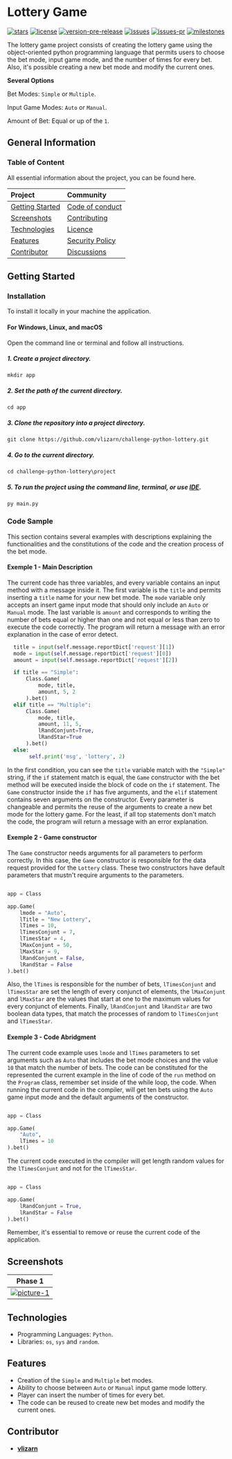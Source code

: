 # Lottery Game
[![stars](https://img.shields.io/github/stars/vlizarn/challenge-python-lottery)](https://github.com/vlizarn/challenge-python-lottery/stargazers)
[![license](https://img.shields.io/github/license/vlizarn/challenge-python-lottery)](https://github.com/vlizarn/challenge-python-lottery/blob/master/LICENSE)
[![version-pre-release](https://img.shields.io/github/v/release/vlizarn/challenge-python-lottery?include_prereleases)](https://github.com/vlizarn/challenge-python-lottery/releases)
[![issues](https://img.shields.io/github/issues/vlizarn/challenge-python-lottery)](https://github.com/vlizarn/challenge-python-lottery/issues)
[![issues-pr](https://img.shields.io/github/issues-pr/vlizarn/challenge-python-lottery)](https://github.com/vlizarn/challenge-python-lottery/pulls)
[![milestones](https://img.shields.io/github/milestones/open/vlizarn/challenge-python-lottery)](https://github.com/vlizarn/challenge-python-lottery/milestones)

The lottery game project consists of creating the lottery game using the object-oriented python programming language that permits users to choose the bet mode, input game mode, and the number of times for every bet. Also, it's possible creating a new bet mode and modify the current ones.

**Several Options**

Bet Modes: `Simple` or `Multiple`.

Input Game Modes: `Auto` or `Manual`.

Amount of Bet: Equal or up of the `1`.

## General Information

### Table of Content

All essential information about the project, you can be found here.

| Project    | Community |
|    :----   |    :----   |
| [Getting Started](#getting-started) | [Code of conduct](https://github.com/vlizarn/challenge-python-lottery/blob/master/CODE_OF_CONDUCT.md) |
| [Screenshots](#screenshots) | [Contributing](https://github.com/vlizarn/challenge-python-lottery/blob/master/CONTRIBUTING.md)|
| [Technologies](#technologies) | [Licence](https://github.com/vlizarn/challenge-python-lottery/blob/master/LICENSE) |
| [Features](#features) |[Security Policy](https://github.com/vlizarn/challenge-python-lottery/blob/master/SECURITY.md) |
| [Contributor](#contributor) |[Discussions](https://github.com/vlizarn/challenge-python-lottery/discussions) |

## Getting Started

### Installation

To install it locally in your machine the application.

#### For Windows, Linux, and macOS

Open the command line or terminal and follow all instructions.

##### 1. Create a project directory.

```
mkdir app
```

##### 2. Set the path of the current directory.

```
cd app
```

##### 3. Clone the repository into a project directory.

```
git clone https://github.com/vlizarn/challenge-python-lottery.git
```

##### 4. Go to the current directory.

```
cd challenge-python-lottery\project
```

##### 5. To run the project using the command line, terminal, or use [IDE](https://www.freecodecamp.org/news/what-is-an-ide-in-programming-an-ide-definition-for-developers).

```
py main.py
```

### Code Sample

This section contains several examples with descriptions explaining the functionalities and the constitutions of the code and the creation process of the bet mode.

#### Exemple 1 - Main Description

The current code has three variables, and every variable contains an input method with a message inside it. The first variable is the `title` and permits inserting a `title` name for your new bet mode. The `mode` variable only accepts an insert game input mode that should only include an `Auto` or `Manual` mode. The last variable is `amount` and corresponds to writing the number of bets equal or higher than one and not equal or less than zero to execute the code correctly. The program will return a message with an error explanation in the case of error detect.

```python
  title = input(self.message.reportDict['request'][1])
  mode = input(self.message.reportDict['request'][0])
  amount = input(self.message.reportDict['request'][2])

  if title == "Simple":
      Class.Game(
          mode, title,
          amount, 5, 2
      ).bet()
  elif title == "Multiple":
      Class.Game(
          mode, title,
          amount, 11, 5,
          lRandConjunt=True,
          lRandStar=True
      ).bet()
  else:
       self.print('msg', 'lottery', 2)
```

In the first condition, you can see the `title` variable match with the `"Simple"` string, if the `if` statement match is equal, the `Game` constructor with the bet method will be executed inside the block of code on the `if` statement. The `Game` constructor inside the `if` has five arguments, and the `elif` statement contains seven arguments on the constructor. Every parameter is changeable and permits the reuse of the arguments to create a new bet mode for the lottery game. For the least, if all top statements don't match the code, the program will return a message with an error explanation.

#### Exemple 2 - Game constructor

The `Game` constructor needs arguments for all parameters to perform correctly. In this case, the `Game` constructor is responsible for the data request provided for the `Lottery` class. These two constructors have default parameters that mustn't require arguments to the parameters.

```python

app = Class

app.Game(
    lmode = "Auto", 
    lTitle = "New Lottery",
    lTimes = 10,
    lTimesConjunt = 7,
    lTimesStar = 4,
    lMaxConjunt = 50,
    lMaxStar = 9,
    lRandConjunt = False,
    lRandStar = False
).bet()

```
Also, the `lTimes` is responsible for the number of bets, `lTimesConjunt` and `lTimesStar` are set the length of every conjunct of elements, the `lMaxConjunt` and `lMaxStar` are the values that start at one to the maximum values for every conjunct of elements. Finally, `lRandConjunt` and `lRandStar` are two boolean data types, that match the processes of random to `lTimesConjunt` and `lTimesStar`.

#### Exemple 3 - Code Abridgment

The current code example uses `lmode` and `lTimes` parameters to set arguments such as `Auto` that includes the bet mode choices and the value `10` that match the number of bets. The code can be constituted for the represented the current example in the line of code of the `run` method on the `Program` class, remember set inside of the while loop, the code. When running the current code in the compiler, will get ten bets using the `Auto` game input mode and the default arguments of the constructor.

```python

app = Class

app.Game(
    "Auto",
    lTimes = 10
).bet()

```
The current code executed in the compiler will get length random values for the `lTimesConjunt` and not for the `lTimesStar`.

```python

app = Class

app.Game(
    lRandConjunt = True,
    lRandStar = False
).bet()

```
Remember, it's essential to remove or reuse the current code of the application.

## Screenshots
| Phase 1    |
|    :----:   |
| [![picture-1](https://github.com/vlizarn/storage-demo/blob/master/projects/challenge-python-lottery/images/python-1.png "picture-1")](#screenshots) | 

## Technologies
* Programming Languages: `Python`.
* Libraries: `os`, `sys` and `random`.

## Features 
* Creation of the `Simple` and `Multiple` bet modes.
* Ability to choose between `Auto` or `Manual` input game mode lottery.
* Player can insert the number of times for every bet.
* The code can be reused to create new bet modes and modify the current ones.

## Contributor
* [ **vlizarn** ](https://github.com/vlizarn)
